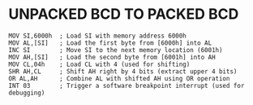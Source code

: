 # UNPACKED BCD TO PACKED BCD

    MOV SI,6000h  ; Load SI with memory address 6000h
    MOV AL,[SI]   ; Load the first byte from [6000h] into AL
    INC SI        ; Move SI to the next memory location (6001h)
    MOV AH,[SI]   ; Load the second byte from [6001h] into AH
    MOV CL,04h    ; Load CL with 4 (used for shifting)
    SHR AH,CL     ; Shift AH right by 4 bits (extract upper 4 bits)
    OR AL,AH      ; Combine AL with shifted AH using OR operation
    INT 03        ; Trigger a software breakpoint interrupt (used for debugging)
